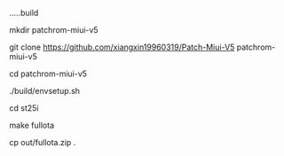 .....build

mkdir patchrom-miui-v5

git clone https://github.com/xiangxin19960319/Patch-Miui-V5 patchrom-miui-v5

cd patchrom-miui-v5

./build/envsetup.sh

cd st25i

make fullota

cp out/fullota.zip .
